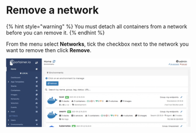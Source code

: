 # Remove a network

{% hint style="warning" %}
You must detach all containers from a network before you can remove it.
{% endhint %}

From the menu select **Networks**, tick the checkbox next to the network you want to remove then click **Remove**.

![](../../../.gitbook/assets/2.9-networks-remove-1.gif)
